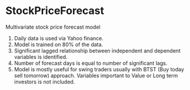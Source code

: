 # StockPriceForecast
Multivariate stock price forecast model

1. Daily data is used via Yahoo finance.
2. Model is trained on 80% of the data.
3. Significant lagged relationship between independent and dependent variables is identified.
4. Number of forecast days is equal to number of significant lags.
5. Model is mostly useful for swing traders usually with BTST (Buy today sell tomorrow) approach. Variables important to Value or Long term investors is not included. 
